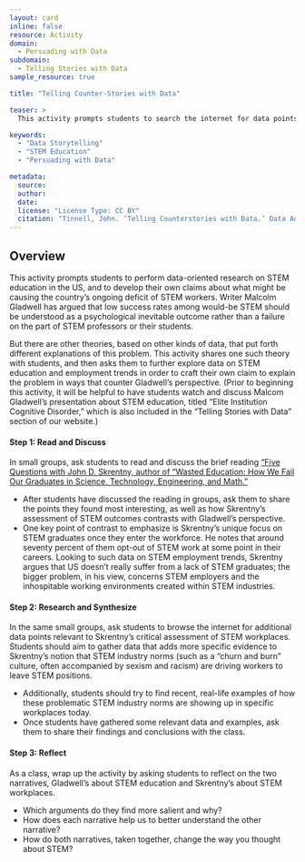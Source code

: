 ```yaml
---
layout: card
inline: false
resource: Activity
domain:
  - Persuading with Data
subdomain:
  - Telling Stories with Data
sample_resource: true

title: "Telling Counter-Stories with Data"

teaser: >
  This activity prompts students to search the internet for data points about STEM education in the US, and to then develop a counter-story in response to Malcom Gladwell’s narrative that low success rates among prospective STEM majors is a psychologically inevitable outcome. 

keywords:
  - "Data Storytelling"
  - "STEM Education"
  - "Persuading with Data"

metadata:
  source: 
  author: 
  date: 
  license: "License Type: CC BY"
  citation: "Tinnell, John. ‘Telling Counterstories with Data.’ Data Advocacy For All"
---
```

## Overview
This activity prompts students to perform data-oriented research on STEM education in the US, and to develop their own claims about what might be causing the country’s ongoing deficit of STEM workers. Writer Malcolm Gladwell has argued that low success rates among would-be STEM should be understood as a psychological inevitable outcome rather than a failure on the part of STEM professors or their students. 

But there are other theories, based on other kinds of data, that put forth different explanations of this problem. This activity shares one such theory with students, and then asks them to further explore data on STEM education and employment trends in order to craft their own claim to explain the problem in ways that counter Gladwell’s perspective. (Prior to beginning this activity, it will be helpful to have students watch and discuss Malcom Gladwell’s presentation about STEM education, titled “Elite Institution Cognitive Disorder,” which is also included in the “Telling Stories with Data” section of our website.)

#### Step 1: Read and Discuss
In small groups, ask students to read and discuss the brief reading [“Five Questions with John D. Skrentny, author of “Wasted Education: How We Fail Our Graduates in Science, Technology, Engineering, and Math.”](https://pressblog.uchicago.edu/2023/12/05/five-questions-with-john-d-skrentny-author-of-wasted-education-how-we-fail-our-graduates-in-science-technology-engineering-and-math.html)
- After students have discussed the reading in groups, ask them to share the points they found most interesting, as well as how Skrentny’s assessment of STEM outcomes contrasts with Gladwell’s perspective. 
- One key point of contrast to emphasize is Skrentny’s unique focus on STEM graduates once they enter the workforce. He notes that around seventy percent of them opt-out of STEM work at some point in their careers. Looking to such data on STEM employment trends, Skrentny argues that US doesn’t really suffer from a lack of STEM graduates; the bigger problem, in his view, concerns STEM employers and the inhospitable working environments created within STEM industries. 

#### Step 2: Research and Synthesize 
In the same small groups, ask students to browse the internet for additional data points relevant to Skrentny’s critical assessment of STEM workplaces. Students should aim to gather data that adds more specific evidence to Skrentny’s notion that STEM industry norms (such as a “churn and burn” culture, often accompanied by sexism and racism) are driving workers to leave STEM positions. 
- Additionally, students should try to find recent, real-life examples of how these problematic STEM industry norms are showing up in specific workplaces today. 
- Once students have gathered some relevant data and examples, ask them to share their findings and conclusions with the class.

#### Step 3: Reflect 
As a class, wrap up the activity by asking students to reflect on the two narratives, Gladwell’s about STEM education and Skrentny’s about STEM workplaces. 
- Which arguments do they find more salient and why?
- How does each narrative help us to better understand the other narrative?
- How do both narratives, taken together, change the way you thought about STEM?


